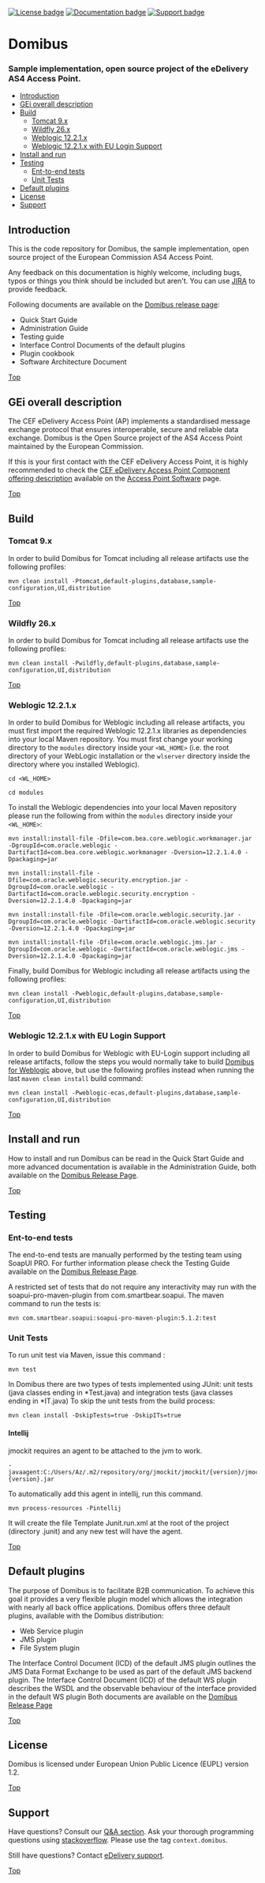 
[![License badge](https://img.shields.io/badge/license-EUPL-blue.svg)](https://ec.europa.eu/digital-building-blocks/wikis/download/attachments/52601883/eupl_v1.2_en%20.pdf?version=1&modificationDate=1507206778126&api=v2)
[![Documentation badge](https://img.shields.io/badge/docs-latest-brightgreen.svg)](https://ec.europa.eu/digital-building-blocks/wiki/display/CEFDIGITAL/Domibus)
[![Support badge]( https://img.shields.io/badge/support-sof-yellowgreen.svg)](https://ec.europa.eu/digital-building-blocks/wikis/display/CEFDIGITAL/Support)

# Domibus
### Sample implementation, open source project of the eDelivery AS4 Access Point.

<!-- TOC -->
  * [Introduction](#introduction)
  * [GEi overall description](#gei-overall-description)
  * [Build](#build)
    * [Tomcat 9.x](#tomcat-9x)
    * [Wildfly 26.x](#wildfly-26x)
    * [Weblogic 12.2.1.x](#weblogic-1221x)
    * [Weblogic 12.2.1.x with EU Login Support](#weblogic-1221x-with-eu-login-support)
  * [Install and run](#install-and-run)
  * [Testing](#testing)
    * [Ent-to-end tests](#ent-to-end-tests)
    * [Unit Tests](#unit-tests)
  * [Default plugins](#default-plugins)
  * [License](#license)
  * [Support](#support)
<!-- TOC -->
		  
## Introduction

This is the code repository for Domibus, the sample implementation, open source project of the European Commission AS4 Access Point.

Any feedback on this documentation is highly welcome, including bugs, typos
or things you think should be included but aren't. You can use [JIRA](https://ec.europa.eu/digital-building-blocks/tracker/projects/EDELIVERY/issues) to provide feedback.

Following documents are available on the [Domibus release page](https://ec.europa.eu/digital-building-blocks/wikis/display/CEFDIGITAL/Domibus):
*   Quick Start Guide
*   Administration Guide 
*   Testing guide
*   Interface Control Documents of the default plugins
*   Plugin cookbook 
*   Software Architecture Document


[Top](#domibus)

## GEi overall description

The CEF eDelivery Access Point (AP) implements a standardised message exchange protocol that ensures interoperable, secure and reliable data exchange.
Domibus is the Open Source project of the AS4 Access Point maintained by the European Commission. 

If this is your first contact with the CEF eDelivery Access Point, it is highly recommended to check the [CEF eDelivery Access Point Component offering description](https://ec.europa.eu/digital-building-blocks/wikis/download/attachments/46992278/%28CEFeDelivery%29.%28AccessPoint%29.%28COD%29.%28v1.04b%29.pdf?version=1&modificationDate=1493385571398&api=v2) available on the [Access Point Software](https://ec.europa.eu/digital-building-blocks/wikis/display/CEFDIGITAL/Access+Point+software) page.

[Top](#domibus)

## Build

### Tomcat 9.x

In order to build Domibus for Tomcat including all release artifacts use the following profiles:

```shell
mvn clean install -Ptomcat,default-plugins,database,sample-configuration,UI,distribution
```

[Top](#domibus)

### Wildfly 26.x

In order to build Domibus for Tomcat including all release artifacts use the following profiles:

```shell
mvn clean install -Pwildfly,default-plugins,database,sample-configuration,UI,distribution
```

[Top](#domibus)

### Weblogic 12.2.1.x

In order to build Domibus for Weblogic including all release artifacts, you must first import the required Weblogic
12.2.1.x libraries as dependencies into your local Maven repository. You must first change your working directory to 
the ```modules``` directory inside your ```<WL_HOME>``` (i.e. the root directory of your WebLogic installation or the 
```wlserver``` directory inside the directory where you installed Weblogic).

```shell
cd <WL_HOME>

cd modules
```

To install the Weblogic dependencies into your local Maven repository please run the following from within the
```modules``` directory inside your ```<WL_HOME>```:

```shell
mvn install:install-file -Dfile=com.bea.core.weblogic.workmanager.jar -DgroupId=com.oracle.weblogic -DartifactId=com.bea.core.weblogic.workmanager -Dversion=12.2.1.4.0 -Dpackaging=jar

mvn install:install-file -Dfile=com.oracle.weblogic.security.encryption.jar -DgroupId=com.oracle.weblogic -DartifactId=com.oracle.weblogic.security.encryption -Dversion=12.2.1.4.0 -Dpackaging=jar

mvn install:install-file -Dfile=com.oracle.weblogic.security.jar -DgroupId=com.oracle.weblogic -DartifactId=com.oracle.weblogic.security -Dversion=12.2.1.4.0 -Dpackaging=jar

mvn install:install-file -Dfile=com.oracle.weblogic.jms.jar -DgroupId=com.oracle.weblogic -DartifactId=com.oracle.weblogic.jms -Dversion=12.2.1.4.0 -Dpackaging=jar
```

Finally, build Domibus for Weblogic including all release artifacts using the following profiles:

```shell
mvn clean install -Pweblogic,default-plugins,database,sample-configuration,UI,distribution
```

[Top](#domibus)

### Weblogic 12.2.1.x with EU Login Support
In order to build Domibus for Weblogic with EU-Login support including all release artifacts, follow the steps you would
normally take to build [Domibus for Weblogic](#weblogic-1221x) above, but use the following profiles instead when 
running the last ```maven clean install``` build command:

```shell
mvn clean install -Pweblogic-ecas,default-plugins,database,sample-configuration,UI,distribution
```

[Top](#domibus)

## Install and run

How to install and run Domibus can be read in the Quick Start Guide and more advanced documentation is available in the Administration Guide, both available on the [Domibus Release Page](https://ec.europa.eu/digital-building-blocks/wikis/display/CEFDIGITAL/Domibus).

[Top](#domibus)

## Testing

### Ent-to-end tests

The end-to-end tests are manually performed by the testing team using SoapUI PRO. 
For further information please check the Testing Guide available on the [Domibus Release Page](https://ec.europa.eu/digital-building-blocks/wikis/display/CEFDIGITAL/Domibus). 

A restricted set of tests that do not require any interactivity may run with the soapui-pro-maven-plugin from com.smartbear.soapui. The maven command to run the tests is:

```shell
mvn com.smartbear.soapui:soapui-pro-maven-plugin:5.1.2:test
```

### Unit Tests

To run unit test via Maven, issue this command : 

```shell
mvn test
```
In Domibus there are two types of tests implemented using JUnit: unit tests (java classes ending in *Test.java) and integration tests (java classes ending in *IT.java)
To skip the unit tests from the build process:

```shell
mvn clean install -DskipTests=true -DskipITs=true
```

#### Intellij

jmockit requires an agent to be attached to the jvm to work.
```
-javaagent:C:/Users/Az/.m2/repository/org/jmockit/jmockit/{version}/jmockit-{version}.jar
```
To automatically add this agent in intellij, run this command.
```shell
mvn process-resources -Pintellij
```
It will create the file Template Junit.run.xml at the root of the project (directory .junit) and any new test will have the agent.

[Top](#domibus)

## Default plugins

The purpose of Domibus is to facilitate B2B communication. To achieve this goal it provides a very flexible plugin model which allows the integration with nearly all back office applications. 
Domibus offers three default plugins, available with the Domibus distribution:

*   Web Service plugin
*   JMS plugin
*   File System plugin

The Interface Control Document (ICD) of the default JMS plugin outlines the JMS Data Format Exchange to be used as part of the default JMS backend plugin.
The Interface Control Document (ICD) of the default WS plugin describes the WSDL and the observable behaviour of the interface provided in the default WS plugin
Both documents are available on the [Domibus Release Page](https://ec.europa.eu/digital-building-blocks/wikis/display/CEFDIGITAL/Domibus)

[Top](#domibus)

## License

Domibus is licensed under European Union Public Licence (EUPL) version 1.2.

[Top](#domibus)

## Support

Have questions? Consult our [Q&A section](https://ec.europa.eu/digital-building-blocks/wikis/display/CEFDIGITAL/Domibus+FAQs). 
Ask your thorough programming questions using [stackoverflow](http://stackoverflow.com/questions/ask).
Please use the tag `context.domibus`.

Still have questions? Contact [eDelivery support](https://ec.europa.eu/digital-building-blocks/tracker/servicedesk/customer/portal/2/create/4).

[Top](#domibus)